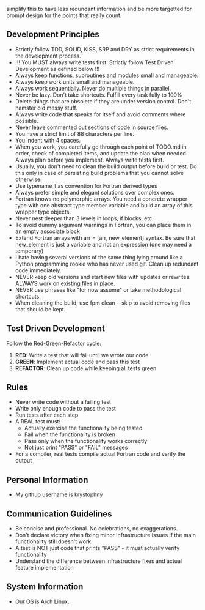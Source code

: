 simplify this to have less redundant information and be more targetted for prompt design for the points that really count.
## Development Principles

- Strictly follow TDD, SOLID, KISS, SRP and DRY as strict requirements in the development process.
- !!! You MUST always write tests first. Strictly follow Test Driven Development as defined below !!!
- Always keep functions, subroutines and modules small and manageable.
- Always keep work units small and manageable.
- Always work sequentially. Never do multiple things in parallel.
- Never be lazy. Don't take shortcuts. Fulfill every task fully to 100%
- Delete things that are obsolete if they are under version control. Don't hamster old messy stuff.
- Always write code that speaks for itself and avoid comments where possible.
- Never leave commented out sections of code in source files.
- You have a strict limit of 88 characters per line. 
- You indent with 4 spaces.
- When you work, you carefully go through each point of TODO.md in order, check of completed items, and update the plan when needed. Always plan before you implement. Always write tests first.
- Usually, you don't need to clean the build output before build or test. Do this only in case of persisting build problems that you cannot solve otherwise.
- Use typename_t as convention for Fortran derived types
- Always prefer simple and elegant solutions over complex ones.
- Fortran knows no polymorphic arrays. You need a concrete wrapper type with one abstract type member variable and build an array of this wrapper type objects.
- Never nest deeper than 3 levels in loops, if blocks, etc.
- To avoid dummy argument warnings in Fortran, you can place them in an empty associate block
- Extend Fortran arrays with arr = [arr, new_element] syntax. Be sure that new_element is just a variable and not an expression (one may need a temporary)
- I hate having several versions of the same thing lying around like a Python programming rookie who has never used git. Clean up redundant code immediately.
- NEVER keep old versions and start new files with updates or rewrites. ALWAYS work on existing files in place.
- NEVER use phrases like "for now assume" or take methodological shortcuts.
- When cleaning the build, use fpm clean --skip to avoid removing files that should be kept.

## Test Driven Development

Follow the Red-Green-Refactor cycle:

1. **RED**: Write a test that will fail until we wrote our code
2. **GREEN**: Implement actual code and pass this test  
3. **REFACTOR**: Clean up code while keeping all tests green

## Rules
- Never write code without a failing test
- Write only enough code to pass the test
- Run tests after each step
- A REAL test must:
  - Actually exercise the functionality being tested
  - Fail when the functionality is broken
  - Pass only when the functionality works correctly
  - Not just print "PASS" or "FAIL" messages
- For a compiler, real tests compile actual Fortran code and verify the output

## Personal Information

- My github username is krystophny

## Communication Guidelines

- Be concise and professional. No celebrations, no exaggerations.
- Don't declare victory when fixing minor infrastructure issues if the main functionality still doesn't work
- A test is NOT just code that prints "PASS" - it must actually verify functionality
- Understand the difference between infrastructure fixes and actual feature implementation

## System Information

- Our OS is Arch Linux.
